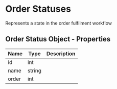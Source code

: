 # Order Statuses

Represents a state in the order fulfilment workflow

## Order Status Object - Properties

| Name | Type | Description |
| --- | --- | --- |
| id | int |
| name | string |
| order | int |
